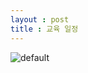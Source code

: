 ```yaml
---
layout : post
title : 교육 일정
---
```


![default](https://user-images.githubusercontent.com/16302604/43303602-677296ea-91ab-11e8-8b41-f85c123c6f04.jpg)

